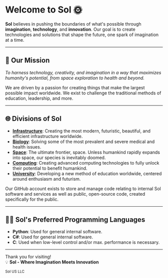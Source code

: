 # Welcome to **Sol** 🌞

**Sol** believes in pushing the boundaries of what's possible through **imagination**, **technology**, and **innovation**. Our goal is to create technologies and solutions that shape the future, one spark of imagination at a time.

---

## 🚀 **Our Mission**
_To harness technology, creativity, and imagination in a way that maximizes humanity's potential, from space exploration to health and beyond._

We are driven by a passion for creating things that make the largest possible impact worldwide. We exist to challenge the traditional methods of education, leadership, and more.

---

## 🌐 **Divisions of Sol**
- **[Infrastructure](https://solcluster.com/infrastructure/)**: Creating the most modern, futuristic, beautiful, and efficient infrastructure worldwide.
- **[Biology](https://solcluster.com/biology/)**: Solving some of the most prevalent and severe medical and health issues.
- **[Space](https://solcluster.com/space/)**: The ultimate frontier, space. Unless humankind rapidly expands into space, our species is inevitably doomed.
- **[Computing](https://solcluster.com/computing/)**: Creating advanced computing technologies to fully unlock their potential to benefit humankind.
- **[University](https://solcluster.com/university/)**: Developing a new method of education worldwide, centered around enthusiasm and futurism.

Our GitHub account exists to store and manage code relating to internal Sol software and services as well as public, open-source code, created specifically for the public.

---

## 👨‍💻 **Sol's Preferred Programming Languages**
- **Python**: Used for general internal software.
- **C#**: Used for general internal software.
- **C**: Used when low-level control and/or max. performance is necessary.

---
Thank you for visiting!  
💡 **Sol - Where Imagination Meets Innovation**




<sub>Sol US LLC</sub>


